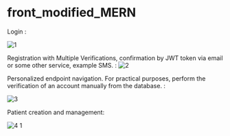 # front_modified_MERN
Login :

![1](https://user-images.githubusercontent.com/95058605/226396687-72b9551f-e512-4992-9f5e-b8d36a8946cf.gif)

Registration with Multiple Verifications, confirmation by JWT token via email or some other service, example SMS. :
![2](https://user-images.githubusercontent.com/95058605/226398741-83d43168-e23a-4f64-8a48-33d64d8bd1a0.gif)

Personalized endpoint navigation. For practical purposes, perform the verification of an account manually from the database. :

![3](https://user-images.githubusercontent.com/95058605/226400422-77b12f74-2690-43e3-92c6-c92b6583ea88.gif)


Patient creation and management:

![4 1](https://user-images.githubusercontent.com/95058605/226404857-2d5f994a-ebab-421a-8e50-12efe4e02712.gif)
